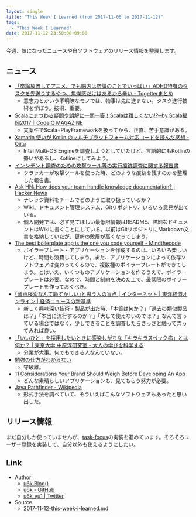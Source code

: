 ```yaml
---
layout: single
title: "This Week I Learned (from 2017-11-06 to 2017-11-12)"
tags:
  - "This Week I Learned"
date: 2017-11-12 23:50:00+09:00
---
```


今週、気になったニュースや自ソフトウェアのリリース情報を整理します。

## ニュース

- [「卒論放置してアニメ、でも脳内は卒論のことでいっぱい」ADHD特有のタスクを先送りするやつ、焦燥感だけはあるから辛い - Togetterまとめ](https://togetter.com/li/1169621)
    - 意志力とかいう不明瞭なモノでは、物事は先に進まない。タスク進行技術を学ぼう。技術、重要。
- [Scalaにまつわる疑問や誤解に一問一答！Scalaは難しくない!?─by Scala福岡2017｜CodeIQ MAGAZINE](https://codeiq.jp/magazine/2017/11/54276/)
    - 実案件でScala+PlayFrameworkを扱ってから、正直、苦手意識がある。
- [Xamarin 使いが Kotlin のマルチプラットフォーム対応コードを読んだ感想 - Qiita](https://qiita.com/amay077/items/45b1ad4b9c5d3a03cf9c)
    - Intel Multi-OS Engineを調査しようとしていたけど、言語的にもKotlinの勢いがあるし、Kotlineにしてみよう。
- [インシデント調査のための攻撃ツール等の実行痕跡調査に関する報告書](https://www.jpcert.or.jp/research/ir_research.html)
    - クラッカーが攻撃ツールを使った時、どのような痕跡を残すのかを整理した報告書。
- [Ask HN: How does your team handle knowledge documentation? \| Hacker News](https://news.ycombinator.com/item?id=15637194)
    - ナレッジ資料をチームでどのように取り扱っているか？
    - Wiki、ドキュメント管理システム、Gitリポジトリ、いろいろ意見が出ている。
    - 個人開発では、必ず見てほしい最低限情報はREADME、詳細なドキュメントはWikiに書くことにしている。以前はGitリポジトリにMarkdown文書を格納していたが、更新の敷居が高くなってしまう。
- [The best boilerplate app is the one you code yourself - Mindthecode](https://mindthecode.com/the-best-boilerplate-app-is-the-one-you-code-yourself/)
    - ボイラープレート・アプリケーションを作成するのは、いろいろ楽しいけど、時間も浪費してしまう。また、アプリケーションによって依存ソフトウェアは変わってくるので、複数種のボイラープレートができてしまう。とはいえ、いくつものアプリケーションを作るうえで、ボイラープレートは必要。なので、時間と制約を決めた上で、最低限のボイラープレートを作っておくべき。
- [｢音声検索なんて恥ずかしい｣と思う人の盲点 \| インターネット \| 東洋経済オンライン \| 経済ニュースの新基準](http://toyokeizai.net/articles/-/195550)
    - 新しく興味深い技術・製品が出た時、「本質は何か？」「過去の類似製品は？」「本当に流行するのか？」「大して使えないのでは？」なんて言っている場合ではなく、少しできることを調査したらさっさと触って弄ってみれば良い。
- [「いいひと」を採用したいときに感染しがちな「キラキラスペック病」とは何か？ \| 東京大学 中原淳研究室 - 大人の学びを科学する](http://www.nakahara-lab.net/blog/archive/8250)
    - 分業が大事。何でもできる人なんていない。
- [勉強の仕方がわからない](https://anond.hatelabo.jp/20171107110105)
    - 守破離。
- [11 Considerations Your Brand Should Weigh Before Developing An App](https://www.forbes.com/sites/forbesagencycouncil/2017/11/07/11-considerations-your-brand-should-weigh-before-developing-an-app/)
    - どんな素晴らしいアプリケーションも、見てもらう努力が必要。
- [Java Pathfinder - Wikipedia](https://en.wikipedia.org/wiki/Java_Pathfinder)
    - 形式手法を調べていて、そういえばこんなソフトウェアもあったと思い出した。

## リリース情報

まだ自分しか使っていませんが、[task-focus](https://github.com/u6k/task-focus)の実装を進めています。そろそろユーザー登録を実装して、自分以外も使えるようにしたい。

## Link

- Author
    - [u6k.Blog()](https://blog.u6k.me/)
    - [u6k - GitHub](https://github.com/u6k)
    - [u6k_yu1 \| Twitter](https://twitter.com/u6k_yu1)
- Source
    - [2017-11-12-this-week-i-learned.md](https://github.com/u6k/blog/blob/master/_posts/2017-11-12-this-week-i-learned.md)
